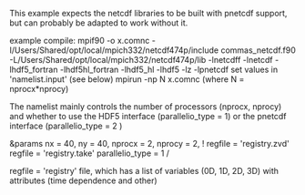 This example expects the netcdf libraries to be built with pnetcdf support, but can probably be adapted to work without it.

 example compile:
 mpif90 -o x.comnc -I/Users/Shared/opt/local/mpich332/netcdf474p/include commas_netcdf.f90 -L/Users/Shared/opt/local/mpich332/netcdf474p/lib -lnetcdff -lnetcdf -lhdf5_fortran -lhdf5hl_fortran -lhdf5_hl -lhdf5 -lz -lpnetcdf
 set values in 'namelist.input' (see below)
 mpirun -np N x.comnc (where N = nprocx*nprocy)

The namelist mainly controls the number of processors (nprocx, nprocy) and whether to use the HDF5 interface (parallelio_type = 1) or the pnetcdf interface (parallelio_type = 2 )

&params
  nx = 40,
  ny = 40,
  nprocx = 2,
  nprocy = 2,
!  regfile = 'registry.zvd'
  regfile = 'registry.take'
  parallelio_type = 1
/

regfile = 'registry' file, which has a list of variables (0D, 1D, 2D, 3D) with attributes (time dependence and other)



